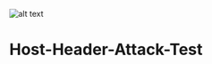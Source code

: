 ![alt text](http://uupload.ir/files/4mhd_websecurity-hostheader.png "WEBSecurity")
# Host-Header-Attack-Test
